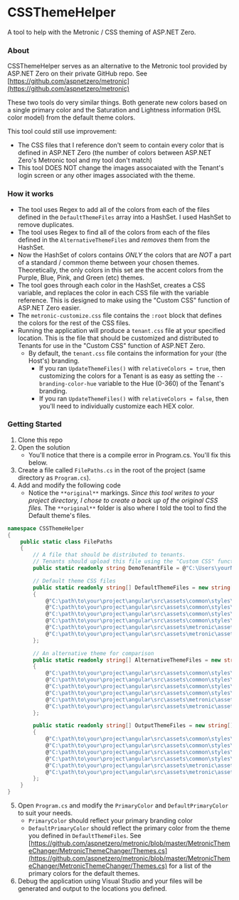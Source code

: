 # CSSThemeHelper
A tool to help with the Metronic / CSS theming of ASP.NET Zero.

### About

CSSThemeHelper serves as an alternative to the Metronic tool provided by ASP.NET Zero on their private GitHub repo. See [https://github.com/aspnetzero/metronic](https://github.com/aspnetzero/metronic) 

These two tools do very similar things. Both generate new colors based on a single primary color and the Saturation and Lightness information (HSL color model) from the default theme colors.

This tool could still use improvement:
* The CSS files that I reference don't seem to contain every color that is defined in ASP.NET Zero (the number of colors between ASP.NET Zero's Metronic tool and my tool don't match)
* This tool DOES NOT change the images assocaiated with the Tenant's login screen or any other images associated with the theme.

### How it works

* The tool uses Regex to add all of the colors from each of the files defined in the `DefaultThemeFiles` array into a HashSet. I used HashSet to remove duplicates. 
* The tool uses Regex to find all of the colors from each of the files defined in the `AlternativeThemeFiles` and _removes_ them from the HashSet. 
* Now the HashSet of colors contains _ONLY_ the colors that are _NOT_ a part of a standard / common theme between your chosen themes. Theoretically, the only colors in this set are the accent colors from the Purple, Blue, Pink, and Green (etc) themes.
* The tool goes through each color in the HashSet, creates a CSS variable, and replaces the color in each CSS file with the variable reference. This is designed to make using the "Custom CSS" function of ASP.NET Zero easier. 
* The `metronic-customize.css` file contains the `:root` block that defines the colors for the rest of the CSS files. 
* Running the application will produce a `tenant.css` file at your specified location. This is the file that should be customized and distributed to Tenants for use in the "Custom CSS" function of ASP.NET Zero.
    * By default, the `tenant.css` file contains the information for your (the Host's) branding.
        * If you ran `UpdateThemeFiles()` with `relativeColors = true`, then customizing the colors for a Tenant is as easy as setting the `--branding-color-hue` variable to the Hue (0-360) of the Tenant's branding.
        * If you ran `UpdateThemeFiles()` with `relativeColors = false`, then you'll need to individually customize each HEX color.

### Getting Started

1. Clone this repo
2. Open the solution
   * You'll notice that there is a compile error in Program.cs. You'll fix this below. 
3. Create a file called `FilePaths.cs` in the root of the project (same directory as `Program.cs`).
4. Add and modify the following code
   * Notice the `**original**` markings. *Since this tool writes to your project directory, I chose to create a back up of the original CSS files.* The `**original**` folder is also where I told the tool to find the Default theme's files. 
```csharp
namespace CSSThemeHelper
{
    public static class FilePaths
    {
        // A file that should be distributed to tenants. 
        // Tenants should upload this file using the "Custom CSS" function of ASP.NET Zero after modifying the "--branding-color-hue" variable 
        public static readonly string DemoTenantFile = @"C:\Users\yourName\Desktop\tenant.css";

        // Default theme CSS files
        public static readonly string[] DefaultThemeFiles = new string[]
        {
            @"C:\path\to\your\project\angular\src\assets\common\styles\themes\default\**original**\metronic-customize.css",
            @"C:\path\to\your\project\angular\src\assets\common\styles\themes\default\**original**\metronic-customize-angular.css",
            @"C:\path\to\your\project\angular\src\assets\common\styles\themes\default\**original**\primeng.datatable.css",
            @"C:\path\to\your\project\angular\src\assets\common\styles\themes\default\**original**\primeng.datatable-rtl.css",
            @"C:\path\to\your\project\angular\src\assets\metronic\assets\demo\default\base\**original**\style.bundle.css",
            @"C:\path\to\your\project\angular\src\assets\metronic\assets\demo\default\base\**original**\style.bundle.rtl.css"
        };

        // An alternative theme for comparison
        public static readonly string[] AlternativeThemeFiles = new string[]
        {
            @"C:\path\to\your\project\angular\src\assets\common\styles\themes\pink\metronic-customize.css",
            @"C:\path\to\your\project\angular\src\assets\common\styles\themes\pink\metronic-customize-angular.css",
            @"C:\path\to\your\project\angular\src\assets\common\styles\themes\pink\primeng.datatable.css",
            @"C:\path\to\your\project\angular\src\assets\common\styles\themes\pink\primeng.datatable-rtl.css",
            @"C:\path\to\your\project\angular\src\assets\metronic\assets\demo\pink\base\style.bundle.css",
            @"C:\path\to\your\project\angular\src\assets\metronic\assets\demo\pink\base\style.bundle.rtl.css"
        };

        public static readonly string[] OutputThemeFiles = new string[]
        {
            @"C:\path\to\your\project\angular\src\assets\common\styles\themes\default\metronic-customize.css",
            @"C:\path\to\your\project\angular\src\assets\common\styles\themes\default\metronic-customize-angular.css",
            @"C:\path\to\your\project\angular\src\assets\common\styles\themes\default\primeng.datatable.css",
            @"C:\path\to\your\project\angular\src\assets\common\styles\themes\default\primeng.datatable-rtl.css",
            @"C:\path\to\your\project\angular\src\assets\metronic\assets\demo\default\base\style.bundle.css",
            @"C:\path\to\your\project\angular\src\assets\metronic\assets\demo\default\base\style.bundle.rtl.css"
        };
    }
}
```
5. Open `Program.cs` and modify the `PrimaryColor` and `DefaultPrimaryColor` to suit your needs.
   * `PrimaryColor` should reflect your primary branding color
   * `DefaultPrimaryColor` should reflect the primary color from the theme you defined in `DefaultThemeFiles`. See [https://github.com/aspnetzero/metronic/blob/master/MetronicThemeChanger/MetronicThemeChanger/Themes.cs](https://github.com/aspnetzero/metronic/blob/master/MetronicThemeChanger/MetronicThemeChanger/Themes.cs) for a list of the primary colors for the default themes.
6. Debug the application using Visual Studio and your files will be generated and output to the locations you defined. 